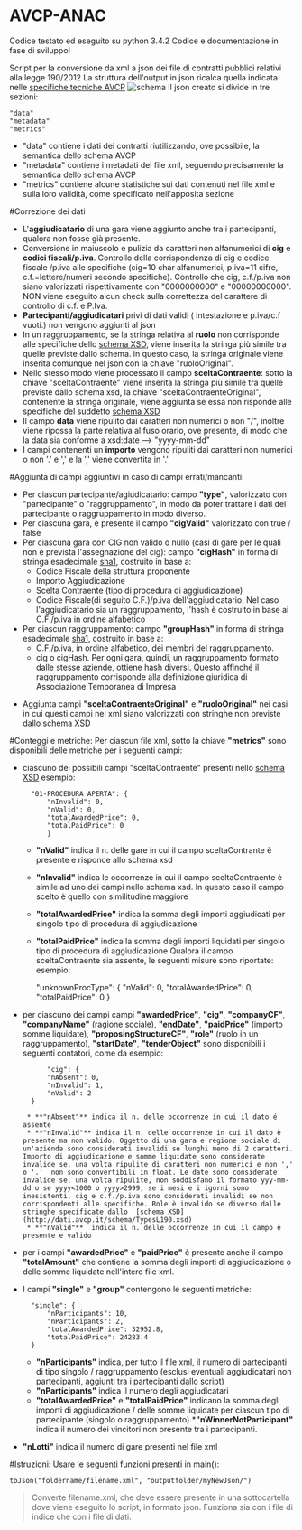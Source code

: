 # AVCP-ANAC
Codice testato ed eseguito su python 3.4.2
Codice e documentazione in fase di sviluppo!

Script per la conversione da xml a json dei file di contratti pubblici relativi alla legge 190/2012
La struttura dell'output in  json ricalca quella indicata  nelle [specifiche tecniche AVCP](http://www.anticorruzione.it/portal/rest/jcr/repository/collaboration/Digital%20Assets/pdf/AllCom27.05.13SpecificeTecnichev1.0.pdf )
![schema](https://cloud.githubusercontent.com/assets/11498717/7343336/afb74876-ecc0-11e4-8ca5-9fedcda4c178.png)
Il json creato si divide in tre sezioni:

	"data" 
	"metadata"
	"metrics"
* "data" contiene i dati dei contratti riutilizzando, ove possibile, la semantica dello schema AVCP
* "metadata" contiene i metadati del file xml, seguendo precisamente la semantica dello schema AVCP
* "metrics" contiene alcune statistiche sui dati contenuti nel file xml e sulla loro validità, come specificato nell'apposita sezione

#Correzione dei dati
* L'**aggiudicatario** di una gara viene aggiunto anche tra i partecipanti, qualora non fosse già presente. 
* Conversione in maiuscolo e pulizia da caratteri non alfanumerici di **cig** e **codici fiscali/p.iva**. Controllo della corrispondenza di cig e codice fiscale /p.iva alle specifiche (cig=10 char alfanumerici, p.iva=11 cifre, c.f.=lettere/numeri secondo specifiche). Controllo che cig, c.f./p.iva non siano valorizzati rispettivamente con "0000000000" e "00000000000". NON viene eseguito alcun check sulla correttezza del carattere di controllo di c.f. e P.Iva. 
* **Partecipanti/aggiudicatari** privi di dati validi ( intestazione e p.iva/c.f vuoti.) non vengono aggiunti al json 
* In un raggruppamento, se la stringa relativa al **ruolo** non corrisponde alle specifiche dello [schema XSD](http://dati.avcp.it/schema/TypesL190.xsd), viene inserita la stringa più simile tra quelle previste dallo schema. in questo caso, la stringa originale viene inserita comunque nel json con la chiave "ruoloOriginal". 
* Nello stesso modo viene processato il campo **sceltaContraente**: sotto la chiave "sceltaContraente" viene inserita la stringa più simile tra quelle previste dallo schema xsd, la chiave  "sceltaContraenteOriginal", contenente la stringa originale, viene aggiunta se essa non risponde alle specifiche del suddetto [schema XSD](http://dati.avcp.it/schema/TypesL190.xsd)
* Il campo **data** viene ripulito dai caratteri non numerici o non "/", inoltre viene ripossa la parte relativa al fuso orario, ove presente, di modo che la data sia conforme a xsd:date --> "yyyy-mm-dd"
* I campi contenenti un **importo** vengono ripuliti dai caratteri non numerici o non '.' e ',' e la ',' viene convertita in '.'
		
#Aggiunta di campi aggiuntivi in caso di campi errati/mancanti: 
+ Per ciascun partecipante/agiudicatario: campo **"type"**, valorizzato con  "partecipante" o  "raggruppamento", in modo da poter trattare i dati del partecipante o raggruppamento in modo diverso. 
+ Per ciascuna gara, è presente il campo **"cigValid"** valorizzato con true / false
+ Per ciascuna gara con CIG non valido o nullo (casi di gare per le quali non è prevista l'assegnazione del cig): campo **"cigHash"**  in forma di stringa esadecimale [sha1](http://en.wikipedia.org/wiki/SHA-1), costruito in base a: 
	* Codice Fiscale della struttura proponente
	* Importo Aggiudicazione
	* Scelta Contraente (tipo di procedura di aggiudicazione) 
	* Codice Fiscale(di seguito C.F.)/p.iva dell'aggiudicatario. Nel caso l'aggiudicatario sia un raggruppamento, l'hash è costruito in base ai C.F./p.iva in ordine alfabetico
+ Per ciascun raggruppamento: campo **"groupHash"** in forma di stringa esadecimale [sha1](http://en.wikipedia.org/wiki/SHA-1), costruito in base a: 
	* C.F./p.iva, in ordine alfabetico, dei membri del raggruppamento. 
	* cig o cigHash. Per ogni gara, quindi, un raggruppamento formato dalle stesse aziende, ottiene hash diversi. Questo affinché il raggruppamento corrisponde alla definizione giuridica di Associazione Temporanea di Impresa
* Aggiunta campi **"sceltaContraenteOriginal"** e  **"ruoloOriginal"** nei casi in cui questi campi nel xml siano valorizzati con stringhe non previste dallo  [schema XSD](http://dati.avcp.it/schema/TypesL190.xsd)
 
#Conteggi e metriche: 
Per ciascun file xml, sotto la chiave **"metrics"** sono disponibili delle metriche per i seguenti campi: 
* ciascuno dei possibili campi "sceltaContraente" presenti nello  [schema XSD](http://dati.avcp.it/schema/TypesL190.xsd)
	esempio: 

		"01-PROCEDURA APERTA": {
            "nInvalid": 0,
            "nValid": 0,
            "totalAwardedPrice": 0,
            "totalPaidPrice": 0
            }
	* **"nValid"** indica il n. delle gare in cui il campo sceltaContrante è presente e risponce allo schema xsd
	* **"nInvalid"** indica le occorrenze in cui il campo sceltaContraente è simile ad uno dei campi nello schema xsd. In questo caso il campo scelto è quello con similitudine maggiore 
	* **"totalAwardedPrice"** indica la somma degli importi aggiudicati per singolo tipo di procedura di aggiudicazione
	* **"totalPaidPrice"** indica la somma degli importi liquidati per singolo tipo di procedura di aggiudicazione 
 Qualora il campo sceltaContraente sia assente, le seguenti misure sono riportate: 
	esempio:

		"unknownProcType": {
            "nValid": 0,
            "totalAwardedPrice": 0,
            "totalPaidPrice": 0
            }
* per ciascuno dei campi campi **"awardedPrice"**, **"cig"**, **"companyCF"**, **"companyName"** (ragione sociale), **"endDate"**, **"paidPrice"** (importo somme liquidate), **"proposingStructureCF"**, **"role"** (ruolo in un raggruppamento),  **"startDate"**,  **"tenderObject"**  sono disponibili i seguenti contatori, come da esempio: 

        	"cig": {
            "nAbsent": 0,
            "nInvalid": 1,
            "nValid": 2
        }
        
       * **"nAbsent"** indica il n. delle occorrenze in cui il dato é assente 
       * **"nInvalid"** indica il n. delle occorrenze in cui il dato è presente ma non valido. Oggetto di una gara e regione sociale di un'azienda sono considerati invalidi se lunghi meno di 2 caratteri. Importo di aggiudicazione e somme liquidate sono considerate invalide se, una volta ripulite di caratteri non numerici e non ',' o '.'  non sono convertibili in float. Le date sono considerate invalide se, una volta ripulite, non soddisfano il formato yyy-mm-dd o se yyyy<1000 o yyyy>2999, se i mesi e i igorni sono inesistenti. cig e c.f./p.iva sono considerati invalidi se non corrispondenti alle specifiche. Role è invalido se diverso dalle stringhe specificate dallo  [schema XSD](http://dati.avcp.it/schema/TypesL190.xsd)
       * **"nValid"**  indica il n. delle occorrenze in cui il campo è presente e valido

* per i campi **"awardedPrice"** e **"paidPrice"** è presente anche il campo **"totalAmount"** che contiene la somma degli importi di aggiudicazione o delle somme liquidate nell'intero file xml.
* I campi **"single"** e **"group"** contengono le seguenti metriche: 
		
		"single": {
            "nParticipants": 10,
            "nParticipants": 2,
            "totalAwardedPrice": 32952.8,
            "totalPaidPrice": 24283.4
        }
	* **"nParticipants"** indica, per tutto il file xml,  il numero di partecipanti di tipo singolo / raggruppamento (esclusi eventuali aggiudicatari non partecipanti, aggiunti tra i partecipanti dallo script)
	* **"nParticipants"** indica il numero degli aggiudicatari
	* **"totalAwardedPrice"** e **"totalPaidPrice"** indicano la somma degli importi di aggiudicazione / delle somme liquidate per ciascun tipo di partecipante (singolo o raggruppamento)
***"nWinnerNotParticipant"** indica il numero dei vincitori non presente tra i partecipanti. 
* **"nLotti"** indica il numero di gare presenti nel file xml 


#Istruzioni: 
Usare le seguenti funzioni presenti in main():

	toJson("foldername/filename.xml", "outputfolder/myNewJson/")
	
> Converte  filename.xml, che deve essere presente in una sottocartella dove viene eseguito lo script, in formato json. Funziona sia con i file di indice che con i file di dati. 






